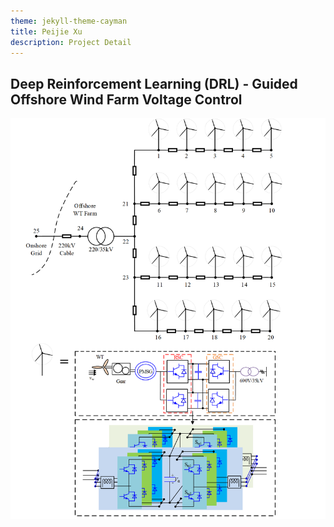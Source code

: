 ```yaml
---
theme: jekyll-theme-cayman
title: Peijie Xu
description: Project Detail
---
```

## Deep Reinforcement Learning (DRL) - Guided Offshore Wind Farm Voltage Control
![1_1](pic/1_3.png)
